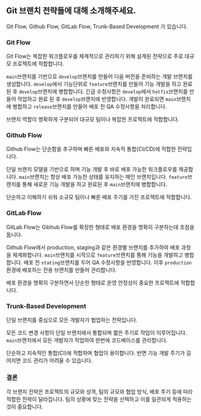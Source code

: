## Git 브랜치 전략들에 대해 소개해주세요.

Git Flow, Github Flow, GitLab Flow, Trunk-Based Development 가 있습니다.

### Git Flow
Git Flow는 복잡한 워크플로우를 체계적으로 관리하기 위해 설계된 전략으로 주로 대규모 프로젝트에 적합합니다.

`main`브랜치를 기반으로 `develop`브랜치를 만들어 다음 버전을 준비하는 개발 브랜치를 생성합니다.
`develop`에서 기능단위로 `feature`브랜치를 만들어 기능 개발을 하고 완료된 후 `develop`브랜치에 병합합니다.
긴급 수정사항은 `develop`에서 `hotfix`브랜치를 만들어 작업하고 완료 된 후 `develop`브랜치에 반영합니다. 
개발이 완료되면 `main`브랜치에 병합하고 `release`브랜치를 만들어 배포 전 QA 수정사항을 처리합니다.

브랜치 역할이 명확하게 구분되어 대규모 팀이나 복잡한 프로젝트에 적합합니다.

### Github Flow
Github Flow는 단순함을 추구하며 빠른 배포와 지속적 통합(CI/CD)에 적합한 전략입니다.

단일 브랜치 모델을 기반으로 하며 기능 개발 후 바로 배포 가능한 워크플로우를 제공합니다.
`main`브랜치는 항상 배포 가능한 상태를 유지하는 메인 브랜치입니다.
`feature`브랜치를 통해 새로운 기능 개발을 하고 완료된 후 `main`브랜치에 병합합니다.

단순하고 이해하기 쉬워 소규모 팀이나 빠른 배포 주기를 가진 프로젝트에 적합합니다.

### GitLab Flow
GitLab Flow는 Gibhub Flow를 확장한 형태로 배포 환경을 명확히 구분하는데 초점을 둡니다.

Github Flow에서 production, staging과 같은 환경별 브랜치를 추가하여 배포 과정을 체계화합니다.
`main`브랜치를 시작으로 `feature`브랜치를 통해 기능을 개발하고 병합합니다.
배포 전 `stating`브랜치를 두어 QA 수정사항을 반영합니다.
이후 `production`환경에 배포하는 전용 브랜치를 만들어 관리합니다.

배포 환경을 명확히 구분하면서 단순한 형태로 운영 안정성이 중요한 프로젝트에 적합합니다.

### Trunk-Based Development
단일 브랜치를 중심으로 모든 개발자가 협업하는 전략입니다.

모든 코드 변경 사항이 단일 브랜치에서 통합되며 짧은 주기로 작업이 이루어집니다.
`main`브랜치에서 모든 개발자가 작업하여 한번에 코드베이스를 관리합니다.

단순하고 지속적인 통합(CI)에 적합하며 협업이 용이합니다.
반면 기능 개발 주기가 길어지면 코드 관리가 어려울 수 있습니다.

### 결론
각 브랜치 전략은 프로젝트의 규모와 성격, 팀의 규모와 협업 방식, 배포 주기 등에 따라 적합한 전략이 달라집니다.
팀의 상황에 맞는 전략을 선택하고 이를 일관되게 적용하는 것이 중요합니다.
